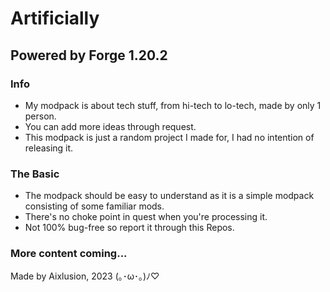 # Artificially
## Powered by Forge 1.20.2

### Info
- My modpack is about tech stuff, from hi-tech to lo-tech, made by only 1 person.
- You can add more ideas through request.
- This modpack is just a random project I made for, I had no intention of releasing it.
### The Basic
- The modpack should be easy to understand as it is a simple modpack consisting of some familiar mods.
- There's no choke point in quest when you're processing it.
- Not 100% bug-free so report it through this Repos.
### More content coming...
Made by Aixlusion, 2023 (⁠｡⁠･⁠ω⁠･⁠｡⁠)⁠ﾉ⁠♡
